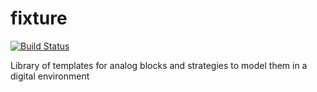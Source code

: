 # fixture


[![Build Status](https://travis-ci.org/standanley/facet.svg?branch=master)](https://travis-ci.org/standanley/facet)


Library of templates for analog blocks and strategies to model them in a digital environment
